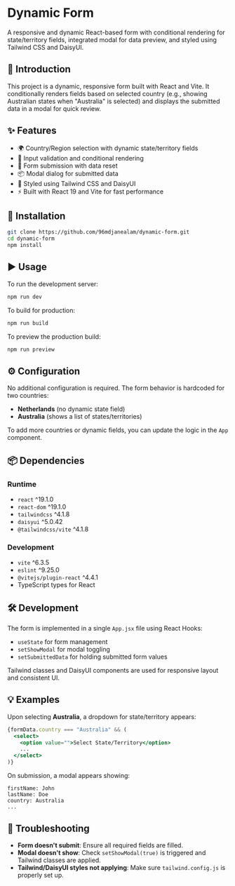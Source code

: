 # Dynamic Form

A responsive and dynamic React-based form with conditional rendering for state/territory fields, integrated modal for data preview, and styled using Tailwind CSS and DaisyUI.


## 🚀 Introduction

This project is a dynamic, responsive form built with React and Vite. It conditionally renders fields based on selected country (e.g., showing Australian states when "Australia" is selected) and displays the submitted data in a modal for quick review.

## ✨ Features

- 🌍 Country/Region selection with dynamic state/territory fields
- 🧾 Input validation and conditional rendering
- 💾 Form submission with data reset
- 📦 Modal dialog for submitted data
- 🎨 Styled using Tailwind CSS and DaisyUI
- ⚡ Built with React 19 and Vite for fast performance

## 🔧 Installation

```bash
git clone https://github.com/96mdjanealam/dynamic-form.git
cd dynamic-form
npm install
````

## ▶️ Usage

To run the development server:

```bash
npm run dev
```

To build for production:

```bash
npm run build
```

To preview the production build:

```bash
npm run preview
```

## ⚙️ Configuration

No additional configuration is required. The form behavior is hardcoded for two countries:

* **Netherlands** (no dynamic state field)
* **Australia** (shows a list of states/territories)

To add more countries or dynamic fields, you can update the logic in the `App` component.

## 📦 Dependencies

### Runtime

* `react` ^19.1.0
* `react-dom` ^19.1.0
* `tailwindcss` ^4.1.8
* `daisyui` ^5.0.42
* `@tailwindcss/vite` ^4.1.8

### Development

* `vite` ^6.3.5
* `eslint` ^9.25.0
* `@vitejs/plugin-react` ^4.4.1
* TypeScript types for React

## 🛠 Development

The form is implemented in a single `App.jsx` file using React Hooks:

* `useState` for form management
* `setShowModal` for modal toggling
* `setSubmittedData` for holding submitted form values

Tailwind classes and DaisyUI components are used for responsive layout and consistent UI.

## 💡 Examples

Upon selecting **Australia**, a dropdown for state/territory appears:

```jsx
{formData.country === "Australia" && (
  <select>
    <option value="">Select State/Territory</option>
    ...
  </select>
)}
```

On submission, a modal appears showing:

```text
firstName: John
lastName: Doe
country: Australia
...
```

## 🧩 Troubleshooting

* **Form doesn't submit**: Ensure all required fields are filled.
* **Modal doesn't show**: Check `setShowModal(true)` is triggered and Tailwind classes are applied.
* **Tailwind/DaisyUI styles not applying**: Make sure `tailwind.config.js` is properly set up.
